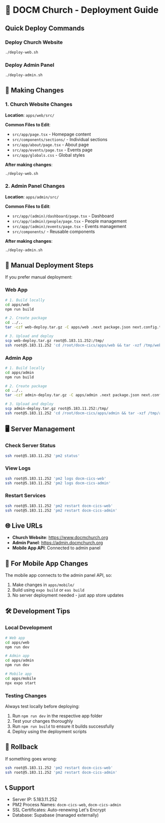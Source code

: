 # 🚀 DOCM Church - Deployment Guide

## Quick Deploy Commands

### Deploy Church Website
```bash
./deploy-web.sh
```

### Deploy Admin Panel
```bash
./deploy-admin.sh
```

## 📝 Making Changes

### 1. Church Website Changes
**Location**: `apps/web/src/`

**Common Files to Edit**:
- `src/app/page.tsx` - Homepage content
- `src/components/sections/` - Individual sections
- `src/app/about/page.tsx` - About page
- `src/app/events/page.tsx` - Events page
- `src/app/globals.css` - Global styles

**After making changes**:
```bash
./deploy-web.sh
```

### 2. Admin Panel Changes
**Location**: `apps/admin/src/`

**Common Files to Edit**:
- `src/app/(admin)/dashboard/page.tsx` - Dashboard
- `src/app/(admin)/people/page.tsx` - People management
- `src/app/(admin)/events/page.tsx` - Events management
- `src/components/` - Reusable components

**After making changes**:
```bash
./deploy-admin.sh
```

## 🔧 Manual Deployment Steps

If you prefer manual deployment:

### Web App
```bash
# 1. Build locally
cd apps/web
npm run build

# 2. Create package
cd ../..
tar -czf web-deploy.tar.gz -C apps/web .next package.json next.config.ts public src

# 3. Upload and deploy
scp web-deploy.tar.gz root@5.183.11.252:/tmp/
ssh root@5.183.11.252 'cd /root/docm-cics/apps/web && tar -xzf /tmp/web-deploy.tar.gz && pm2 restart docm-cics-web'
```

### Admin App
```bash
# 1. Build locally
cd apps/admin
npm run build

# 2. Create package
cd ../..
tar -czf admin-deploy.tar.gz -C apps/admin .next package.json next.config.js public src

# 3. Upload and deploy
scp admin-deploy.tar.gz root@5.183.11.252:/tmp/
ssh root@5.183.11.252 'cd /root/docm-cics/apps/admin && tar -xzf /tmp/admin-deploy.tar.gz && pm2 restart docm-cics-admin'
```

## 🖥️ Server Management

### Check Server Status
```bash
ssh root@5.183.11.252 'pm2 status'
```

### View Logs
```bash
ssh root@5.183.11.252 'pm2 logs docm-cics-web'
ssh root@5.183.11.252 'pm2 logs docm-cics-admin'
```

### Restart Services
```bash
ssh root@5.183.11.252 'pm2 restart docm-cics-web'
ssh root@5.183.11.252 'pm2 restart docm-cics-admin'
```

## 🌐 Live URLs

- **Church Website**: https://www.docmchurch.org
- **Admin Panel**: https://admin.docmchurch.org
- **Mobile App API**: Connected to admin panel

## 📱 For Mobile App Changes

The mobile app connects to the admin panel API, so:
1. Make changes in `apps/mobile/`
2. Build using `expo build` or `eas build`
3. No server deployment needed - just app store updates

## 🛠️ Development Tips

### Local Development
```bash
# Web app
cd apps/web
npm run dev

# Admin app
cd apps/admin
npm run dev

# Mobile app
cd apps/mobile
npx expo start
```

### Testing Changes
Always test locally before deploying:
1. Run `npm run dev` in the respective app folder
2. Test your changes thoroughly
3. Run `npm run build` to ensure it builds successfully
4. Deploy using the deployment scripts

## 🔄 Rollback

If something goes wrong:
```bash
ssh root@5.183.11.252 'pm2 restart docm-cics-web'
ssh root@5.183.11.252 'pm2 restart docm-cics-admin'
```

## 📞 Support

- Server IP: 5.183.11.252
- PM2 Process Names: `docm-cics-web`, `docm-cics-admin`
- SSL Certificates: Auto-renewing Let's Encrypt
- Database: Supabase (managed externally) 